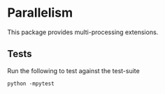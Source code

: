 # Parallelism
This package provides multi-processing extensions.

## Tests
Run the following to test against the test-suite
```
python -mpytest 
```
